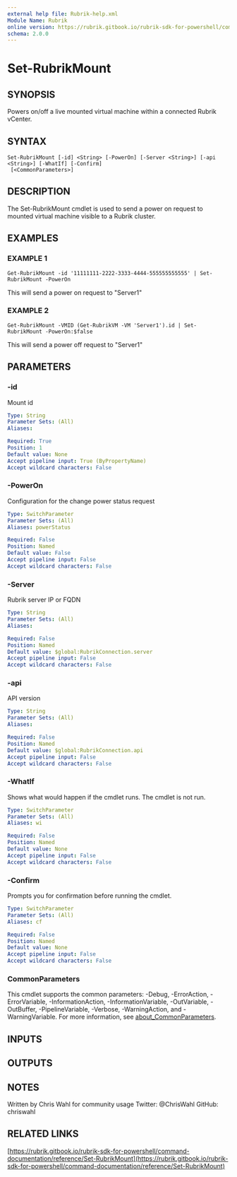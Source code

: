 ```yaml
---
external help file: Rubrik-help.xml
Module Name: Rubrik
online version: https://rubrik.gitbook.io/rubrik-sdk-for-powershell/command-documentation/reference/Set-RubrikMount
schema: 2.0.0
---
```


# Set-RubrikMount

## SYNOPSIS
Powers on/off a live mounted virtual machine within a connected Rubrik vCenter.

## SYNTAX

```
Set-RubrikMount [-id] <String> [-PowerOn] [-Server <String>] [-api <String>] [-WhatIf] [-Confirm]
 [<CommonParameters>]
```

## DESCRIPTION
The Set-RubrikMount cmdlet is used to send a power on request to mounted virtual machine visible to a Rubrik cluster.

## EXAMPLES

### EXAMPLE 1
```
Get-RubrikMount -id '11111111-2222-3333-4444-555555555555' | Set-RubrikMount -PowerOn
```

This will send a power on request to "Server1"

### EXAMPLE 2
```
Get-RubrikMount -VMID (Get-RubrikVM -VM 'Server1').id | Set-RubrikMount -PowerOn:$false
```

This will send a power off request to "Server1"

## PARAMETERS

### -id
Mount id

```yaml
Type: String
Parameter Sets: (All)
Aliases:

Required: True
Position: 1
Default value: None
Accept pipeline input: True (ByPropertyName)
Accept wildcard characters: False
```

### -PowerOn
Configuration for the change power status request

```yaml
Type: SwitchParameter
Parameter Sets: (All)
Aliases: powerStatus

Required: False
Position: Named
Default value: False
Accept pipeline input: False
Accept wildcard characters: False
```

### -Server
Rubrik server IP or FQDN

```yaml
Type: String
Parameter Sets: (All)
Aliases:

Required: False
Position: Named
Default value: $global:RubrikConnection.server
Accept pipeline input: False
Accept wildcard characters: False
```

### -api
API version

```yaml
Type: String
Parameter Sets: (All)
Aliases:

Required: False
Position: Named
Default value: $global:RubrikConnection.api
Accept pipeline input: False
Accept wildcard characters: False
```

### -WhatIf
Shows what would happen if the cmdlet runs.
The cmdlet is not run.

```yaml
Type: SwitchParameter
Parameter Sets: (All)
Aliases: wi

Required: False
Position: Named
Default value: None
Accept pipeline input: False
Accept wildcard characters: False
```

### -Confirm
Prompts you for confirmation before running the cmdlet.

```yaml
Type: SwitchParameter
Parameter Sets: (All)
Aliases: cf

Required: False
Position: Named
Default value: None
Accept pipeline input: False
Accept wildcard characters: False
```

### CommonParameters
This cmdlet supports the common parameters: -Debug, -ErrorAction, -ErrorVariable, -InformationAction, -InformationVariable, -OutVariable, -OutBuffer, -PipelineVariable, -Verbose, -WarningAction, and -WarningVariable. For more information, see [about_CommonParameters](http://go.microsoft.com/fwlink/?LinkID=113216).

## INPUTS

## OUTPUTS

## NOTES
Written by Chris Wahl for community usage
Twitter: @ChrisWahl
GitHub: chriswahl

## RELATED LINKS

[https://rubrik.gitbook.io/rubrik-sdk-for-powershell/command-documentation/reference/Set-RubrikMount](https://rubrik.gitbook.io/rubrik-sdk-for-powershell/command-documentation/reference/Set-RubrikMount)

